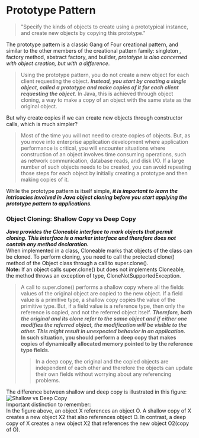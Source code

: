 # Prototype Pattern

> "Specify the kinds of objects to create using a prototypical instance, and create new objects by copying this prototype."

The prototype pattern is a classic Gang of Four creational pattern, and similar to the other members of the creational pattern family: singleton , factory method, abstract factory, and builder, _prototype is also concerned with object creation, but with a difference_.

> Using the prototype pattern, you do not create a new object for each client requesting the object. **_Instead, you start by creating a single object, called a prototype and make copies of it for each client requesting the object_**. In Java, this is achieved through object cloning, a way to make a copy of an object with the same state as the original object.

But why create copies if we can create new objects through constructor calls, which is much simpler?

> Most of the time you will not need to create copies of objects. But, as you move into enterprise application development where application performance is critical, you will encounter situations where construction of an object involves time consuming operations, such as network communication, database reads, and disk I/O. If a large number of such objects needs to be created, you can avoid repeating those steps for each object by initially creating a prototype and then making copies of it.

While the prototype pattern is itself simple, **_it is important to learn the intricacies involved in Java object cloning before you start applying the prototype pattern to applications_**.

### Object Cloning: Shallow Copy vs Deep Copy

**_Java provides the Cloneable interface to mark objects that permit cloning. This interface is a marker interface and therefore does not contain any method declaration._**  
When implemented in a class, Cloneable marks that objects of the class can be cloned. To perform cloning, you need to call the protected clone() method of the Object class through a call to super.clone().  
**Note:** If an object calls super.clone() but does not implements Cloneable, the method throws an exception of type, CloneNotSupportedException.

> A call to super.clone() performs a shallow copy where all the fields values of the original object are copied to the new object. If a field value is a primitive type, a shallow copy copies the value of the primitive type. But, if a field value is a reference type, then only the reference is copied, and not the referred object itself. **_Therefore, both the original and its clone refer to the same object and if either one modifies the referred object, the modification will be visible to the other. This might result in unexpected behavior in an application._**  
> **In such situation, you should perform a deep copy that makes copies of dynamically allocated memory pointed to by the reference type fields.**
>
> > In a deep copy, the original and the copied objects are independent of each other and therefore the objects can update their own fields without worrying about any referencing problems.

The difference between shallow and deep copy is illustrated in this figure:  
![Shallow vs Deep Copy](https://springframework.guru/wp-content/uploads/2015/04/4-23-2015-1-55-29-AM.jpg)  
Important distinction to remember:  
 In the figure above, an object X references an object O. A shallow copy of X creates a new object X2 that also references object O. In contrast, a deep copy of X creates a new object X2 that references the new object O2(copy of O).
